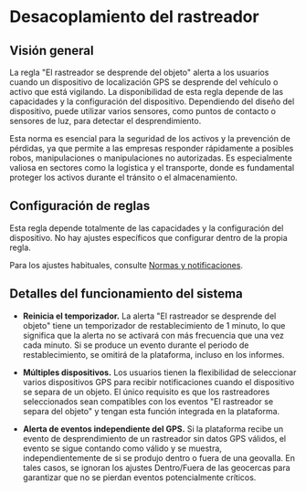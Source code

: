 # Desacoplamiento del rastreador

## Visión general

La regla "El rastreador se desprende del objeto" alerta a los usuarios cuando un dispositivo de localización GPS se desprende del vehículo o activo que está vigilando. La disponibilidad de esta regla depende de las capacidades y la configuración del dispositivo. Dependiendo del diseño del dispositivo, puede utilizar varios sensores, como puntos de contacto o sensores de luz, para detectar el desprendimiento.

Esta norma es esencial para la seguridad de los activos y la prevención de pérdidas, ya que permite a las empresas responder rápidamente a posibles robos, manipulaciones o manipulaciones no autorizadas. Es especialmente valiosa en sectores como la logística y el transporte, donde es fundamental proteger los activos durante el tránsito o el almacenamiento.

## Configuración de reglas

Esta regla depende totalmente de las capacidades y la configuración del dispositivo. No hay ajustes específicos que configurar dentro de la propia regla.

Para los ajustes habituales, consulte [Normas y notificaciones](../../reglas-y-alertas.md).

## Detalles del funcionamiento del sistema

- **Reinicia el temporizador.** La alerta "El rastreador se desprende del objeto" tiene un temporizador de restablecimiento de 1 minuto, lo que significa que la alerta no se activará con más frecuencia que una vez cada minuto. Si se produce un evento durante el periodo de restablecimiento, se omitirá de la plataforma, incluso en los informes.
- **Múltiples dispositivos.** Los usuarios tienen la flexibilidad de seleccionar varios dispositivos GPS para recibir notificaciones cuando el dispositivo se separa de un objeto. El único requisito es que los rastreadores seleccionados sean compatibles con los eventos "El rastreador se separa del objeto" y tengan esta función integrada en la plataforma.

- **Alerta de eventos independiente del GPS.** Si la plataforma recibe un evento de desprendimiento de un rastreador sin datos GPS válidos, el evento se sigue contando como válido y se muestra, independientemente de si se produjo dentro o fuera de una geovalla. En tales casos, se ignoran los ajustes Dentro/Fuera de las geocercas para garantizar que no se pierdan eventos potencialmente críticos.